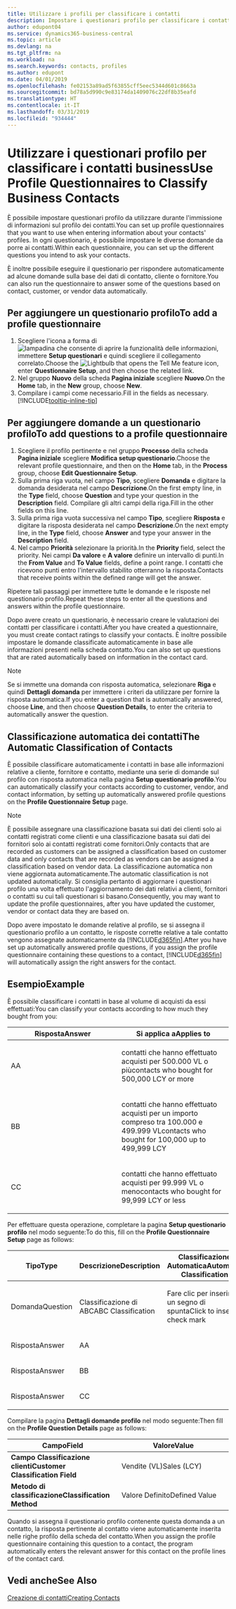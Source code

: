 ```yaml
---
title: Utilizzare i profili per classificare i contatti
description: Impostare i questionari profilo per classificare i contatti business
author: edupont04
ms.service: dynamics365-business-central
ms.topic: article
ms.devlang: na
ms.tgt_pltfrm: na
ms.workload: na
ms.search.keywords: contacts, profiles
ms.author: edupont
ms.date: 04/01/2019
ms.openlocfilehash: fe02153a89ad5f63855cff5eec5344d601c8663a
ms.sourcegitcommit: bd78a5d990c9e83174da1409076c22df8b35eafd
ms.translationtype: HT
ms.contentlocale: it-IT
ms.lasthandoff: 03/31/2019
ms.locfileid: "934444"
---
```

# <a name="use-profile-questionnaires-to-classify-business-contacts"></a><span data-ttu-id="bef76-103">Utilizzare i questionari profilo per classificare i contatti business</span><span class="sxs-lookup"><span data-stu-id="bef76-103">Use Profile Questionnaires to Classify Business Contacts</span></span>
<span data-ttu-id="bef76-104">È possibile impostare questionari profilo da utilizzare durante l'immissione di informazioni sul profilo dei contatti.</span><span class="sxs-lookup"><span data-stu-id="bef76-104">You can set up profile questionnaires that you want to use when entering information about your contacts' profiles.</span></span> <span data-ttu-id="bef76-105">In ogni questionario, è possibile impostare le diverse domande da porre ai contatti.</span><span class="sxs-lookup"><span data-stu-id="bef76-105">Within each questionnaire, you can set up the different questions you intend to ask your contacts.</span></span>  

<span data-ttu-id="bef76-106">È inoltre possibile eseguire il questionario per rispondere automaticamente ad alcune domande sulla base dei dati di contatto, cliente o fornitore.</span><span class="sxs-lookup"><span data-stu-id="bef76-106">You can also run the questionnaire to answer some of the questions based on contact, customer, or vendor data automatically.</span></span>  

## <a name="to-add-a-profile-questionnaire"></a><span data-ttu-id="bef76-107">Per aggiungere un questionario profilo</span><span class="sxs-lookup"><span data-stu-id="bef76-107">To add a profile questionnaire</span></span>
1.  <span data-ttu-id="bef76-108">Scegliere l'icona a forma di ![lampadina che consente di aprire la funzionalità delle informazioni](media/ui-search/search_small.png "Informazioni sull'operazione che si desidera eseguire"), immettere **Setup questionari** e quindi scegliere il collegamento correlato.</span><span class="sxs-lookup"><span data-stu-id="bef76-108">Choose the ![Lightbulb that opens the Tell Me feature](media/ui-search/search_small.png "Tell me what you want to do") icon, enter **Questionnaire Setup**, and then choose the related link.</span></span>  
2.  <span data-ttu-id="bef76-109">Nel gruppo **Nuovo** della scheda **Pagina iniziale** scegliere **Nuovo**.</span><span class="sxs-lookup"><span data-stu-id="bef76-109">On the **Home** tab, in the **New** group, choose **New**.</span></span>  
3.  <span data-ttu-id="bef76-110">Compilare i campi come necessario.</span><span class="sxs-lookup"><span data-stu-id="bef76-110">Fill in the fields as necessary.</span></span> [!INCLUDE[tooltip-inline-tip](includes/tooltip-inline-tip_md.md)]  

## <a name="to-add-questions-to-a-profile-questionnaire"></a><span data-ttu-id="bef76-111">Per aggiungere domande a un questionario profilo</span><span class="sxs-lookup"><span data-stu-id="bef76-111">To add questions to a profile questionnaire</span></span>
1.  <span data-ttu-id="bef76-112">Scegliere il profilo pertinente e nel gruppo **Processo** della scheda **Pagina iniziale** scegliere **Modifica setup questionario**.</span><span class="sxs-lookup"><span data-stu-id="bef76-112">Choose the relevant profile questionnaire, and then on the **Home** tab, in the **Process** group, choose **Edit Questionnaire Setup**.</span></span>  
2.  <span data-ttu-id="bef76-113">Sulla prima riga vuota, nel campo **Tipo**, scegliere **Domanda** e digitare la domanda desiderata nel campo **Descrizione**.</span><span class="sxs-lookup"><span data-stu-id="bef76-113">On the first empty line, in the **Type** field, choose **Question** and type your question in the **Description** field.</span></span> <span data-ttu-id="bef76-114">Compilare gli altri campi della riga.</span><span class="sxs-lookup"><span data-stu-id="bef76-114">Fill in the other fields on this line.</span></span>  
3.  <span data-ttu-id="bef76-115">Sulla prima riga vuota successiva nel campo **Tipo**, scegliere **Risposta** e digitare la risposta desiderata nel campo **Descrizione**.</span><span class="sxs-lookup"><span data-stu-id="bef76-115">On the next empty line, in the **Type** field, choose **Answer** and type your answer in the **Description** field.</span></span>  
4.  <span data-ttu-id="bef76-116">Nel campo **Priorità** selezionare la priorità.</span><span class="sxs-lookup"><span data-stu-id="bef76-116">In the **Priority** field, select the priority.</span></span> <span data-ttu-id="bef76-117">Nei campi **Da valore** e **A valore** definire un intervallo di punti.</span><span class="sxs-lookup"><span data-stu-id="bef76-117">In the **From Value** and **To Value** fields, define a point range.</span></span> <span data-ttu-id="bef76-118">I contatti che ricevono punti entro l'intervallo stabilito otterranno la risposta.</span><span class="sxs-lookup"><span data-stu-id="bef76-118">Contacts that receive points within the defined range will get the answer.</span></span>  

<span data-ttu-id="bef76-119">Ripetere tali passaggi per immettere tutte le domande e le risposte nel questionario profilo.</span><span class="sxs-lookup"><span data-stu-id="bef76-119">Repeat these steps to enter all the questions and answers within the profile questionnaire.</span></span>

<span data-ttu-id="bef76-120">Dopo avere creato un questionario, è necessario creare le valutazioni dei contatti per classificare i contatti.</span><span class="sxs-lookup"><span data-stu-id="bef76-120">After you have created a questionnaire, you must create contact ratings to classify your contacts.</span></span> <span data-ttu-id="bef76-121">È inoltre possibile impostare le domande classificate automaticamente in base alle informazioni presenti nella scheda contatto.</span><span class="sxs-lookup"><span data-stu-id="bef76-121">You can also set up questions that are rated automatically based on information in the contact card.</span></span>  

> [!NOTE]
> <span data-ttu-id="bef76-122">Se si immette una domanda con risposta automatica, selezionare <STRONG>Riga</STRONG> e quindi <STRONG>Dettagli domanda</STRONG> per immettere i criteri da utilizzare per fornire la risposta automatica.</span><span class="sxs-lookup"><span data-stu-id="bef76-122">If you enter a question that is automatically answered, choose <STRONG>Line</STRONG>, and then choose <STRONG>Question Details</STRONG>, to enter the criteria to automatically answer the question.</span></span>

## <a name="the-automatic-classification-of-contacts"></a><span data-ttu-id="bef76-123">Classificazione automatica dei contatti</span><span class="sxs-lookup"><span data-stu-id="bef76-123">The Automatic Classification of Contacts</span></span>
<span data-ttu-id="bef76-124">È possibile classificare automaticamente i contatti in base alle informazioni relative a cliente, fornitore e contatto, mediante una serie di domande sul profilo con risposta automatica nella pagina **Setup questionario profilo**.</span><span class="sxs-lookup"><span data-stu-id="bef76-124">You can automatically classify your contacts according to customer, vendor, and contact information, by setting up automatically answered profile questions on the **Profile Questionnaire Setup** page.</span></span>  

> [!NOTE]
> <span data-ttu-id="bef76-125">È possibile assegnare una classificazione basata sui dati dei clienti solo ai contatti registrati come clienti e una classificazione basata sui dati dei fornitori solo ai contatti registrati come fornitori.</span><span class="sxs-lookup"><span data-stu-id="bef76-125">Only contacts that are recorded as customers can be assigned a classification based on customer data and only contacts that are recorded as vendors can be assigned a classification based on vendor data.</span></span> <span data-ttu-id="bef76-126">La classificazione automatica non viene aggiornata automaticamente.</span><span class="sxs-lookup"><span data-stu-id="bef76-126">The automatic classification is not updated automatically.</span></span> <span data-ttu-id="bef76-127">Si consiglia pertanto di aggiornare i questionari profilo una volta effettuato l'aggiornamento dei dati relativi a clienti, fornitori o contatti su cui tali questionari si basano.</span><span class="sxs-lookup"><span data-stu-id="bef76-127">Consequently, you may want to update the profile questionnaires, after you have updated the customer, vendor or contact data they are based on.</span></span>  

<span data-ttu-id="bef76-128">Dopo avere impostato le domande relative al profilo, se si assegna il questionario profilo a un contatto, le risposte corrette relative a tale contatto vengono assegnate automaticamente da [!INCLUDE[d365fin](includes/d365fin_md.md)].</span><span class="sxs-lookup"><span data-stu-id="bef76-128">After you have set up automatically answered profile questions, if you assign the profile questionnaire containing these questions to a contact, [!INCLUDE[d365fin](includes/d365fin_md.md)] will automatically assign the right answers for the contact.</span></span>  

## <a name="example"></a><span data-ttu-id="bef76-129">Esempio</span><span class="sxs-lookup"><span data-stu-id="bef76-129">Example</span></span>
<span data-ttu-id="bef76-130">È possibile classificare i contatti in base al volume di acquisti da essi effettuati:</span><span class="sxs-lookup"><span data-stu-id="bef76-130">You can classify your contacts according to how much they bought from you:</span></span>

<table>
<colgroup>
<col style="width: 50%" />
<col style="width: 50%" />
</colgroup>
<thead>
<tr class="header">
<th><span data-ttu-id="bef76-131"><strong>Risposta</strong></span><span class="sxs-lookup"><span data-stu-id="bef76-131"><strong>Answer</strong></span></span></th>
<th><span data-ttu-id="bef76-132"><strong>Si applica a</strong></span><span class="sxs-lookup"><span data-stu-id="bef76-132"><strong>Applies to</strong></span></span></th>
</tr>
</thead>
<tbody>
<tr class="odd">
<td><p><span data-ttu-id="bef76-133">A</span><span class="sxs-lookup"><span data-stu-id="bef76-133">A</span></span></p></td>
<td><p><span data-ttu-id="bef76-134">contatti che hanno effettuato acquisti per 500.000 VL o più</span><span class="sxs-lookup"><span data-stu-id="bef76-134">contacts who bought for 500,000 LCY or more</span></span></p></td>
</tr>
<tr class="even">
<td><p><span data-ttu-id="bef76-135">B</span><span class="sxs-lookup"><span data-stu-id="bef76-135">B</span></span></p></td>
<td><p><span data-ttu-id="bef76-136">contatti che hanno effettuato acquisti per un importo compreso tra 100.000 e 499.999 VL</span><span class="sxs-lookup"><span data-stu-id="bef76-136">contacts who bought for 100,000 up to 499,999 LCY</span></span></p></td>
</tr>
<tr class="odd">
<td><p><span data-ttu-id="bef76-137">C</span><span class="sxs-lookup"><span data-stu-id="bef76-137">C</span></span></p></td>
<td><p><span data-ttu-id="bef76-138">contatti che hanno effettuato acquisti per 99.999 VL o meno</span><span class="sxs-lookup"><span data-stu-id="bef76-138">contacts who bought for 99,999 LCY or less</span></span></p></td>
</tr>
</tbody>
</table>

<span data-ttu-id="bef76-139">Per effettuare questa operazione, completare la pagina **Setup questionario profilo** nel modo seguente:</span><span class="sxs-lookup"><span data-stu-id="bef76-139">To do this, fill on the **Profile Questionnaire Setup** page as follows:</span></span>


<table>
<colgroup>
<col style="width: 20%" />
<col style="width: 20%" />
<col style="width: 20%" />
<col style="width: 20%" />
<col style="width: 20%" />
</colgroup>
<thead>
<tr class="header">
<th><span data-ttu-id="bef76-140"><strong>Tipo</strong></span><span class="sxs-lookup"><span data-stu-id="bef76-140"><strong>Type</strong></span></span></th>
<th><span data-ttu-id="bef76-141"><strong>Descrizione</strong></span><span class="sxs-lookup"><span data-stu-id="bef76-141"><strong>Description</strong></span></span></th>
<th><span data-ttu-id="bef76-142"><strong>Classificazione Automatica</strong></span><span class="sxs-lookup"><span data-stu-id="bef76-142"><strong>Automatic Classification</strong></span></span></th>
<th><span data-ttu-id="bef76-143"><strong>Da Valore</strong></span><span class="sxs-lookup"><span data-stu-id="bef76-143"><strong>From Value</strong></span></span></th>
<th><span data-ttu-id="bef76-144"><strong>A Valore</strong></span><span class="sxs-lookup"><span data-stu-id="bef76-144"><strong>To Value</strong></span></span></th>
</tr>
</thead>
<tbody>
<tr class="odd">
<td><p><span data-ttu-id="bef76-145">Domanda</span><span class="sxs-lookup"><span data-stu-id="bef76-145">Question</span></span></p></td>
<td><p><span data-ttu-id="bef76-146">Classificazione di ABC</span><span class="sxs-lookup"><span data-stu-id="bef76-146">ABC Classification</span></span></p></td>
<td><p><span data-ttu-id="bef76-147">Fare clic per inserire un segno di spunta</span><span class="sxs-lookup"><span data-stu-id="bef76-147">Click to insert a check mark</span></span></p></td>
<td><p> </p></td>
<td><p> </p></td>
</tr>
<tr class="even">
<td><p><span data-ttu-id="bef76-148">Risposta</span><span class="sxs-lookup"><span data-stu-id="bef76-148">Answer</span></span></p></td>
<td><p><span data-ttu-id="bef76-149">A</span><span class="sxs-lookup"><span data-stu-id="bef76-149">A</span></span></p></td>
<td><p> </p></td>
<td><p><span data-ttu-id="bef76-150">500.000</span><span class="sxs-lookup"><span data-stu-id="bef76-150">500,000</span></span></p></td>
<td><p> </p></td>
</tr>
<tr class="odd">
<td><p><span data-ttu-id="bef76-151">Risposta</span><span class="sxs-lookup"><span data-stu-id="bef76-151">Answer</span></span></p></td>
<td><p><span data-ttu-id="bef76-152">B</span><span class="sxs-lookup"><span data-stu-id="bef76-152">B</span></span></p></td>
<td><p> </p></td>
<td><p><span data-ttu-id="bef76-153">100,000</span><span class="sxs-lookup"><span data-stu-id="bef76-153">100,000</span></span></p></td>
<td><p><span data-ttu-id="bef76-154">499,999</span><span class="sxs-lookup"><span data-stu-id="bef76-154">499,999</span></span></p></td>
</tr>
<tr class="even">
<td><p><span data-ttu-id="bef76-155">Risposta</span><span class="sxs-lookup"><span data-stu-id="bef76-155">Answer</span></span></p></td>
<td><p><span data-ttu-id="bef76-156">C</span><span class="sxs-lookup"><span data-stu-id="bef76-156">C</span></span></p></td>
<td><p> </p></td>
<td><p> </p></td>
<td><p><span data-ttu-id="bef76-157">99,999</span><span class="sxs-lookup"><span data-stu-id="bef76-157">99,999</span></span></p></td>
</tr>
</tbody>
</table>

<span data-ttu-id="bef76-158">Compilare la pagina **Dettagli domande profilo** nel modo seguente:</span><span class="sxs-lookup"><span data-stu-id="bef76-158">Then fill on the **Profile Question Details** page as follows:</span></span>
<table>
<colgroup>
<col style="width: 50%" />
<col style="width: 50%" />
</colgroup>
<thead>
<tr class="header">
<th><span data-ttu-id="bef76-159"><strong>Campo</strong></span><span class="sxs-lookup"><span data-stu-id="bef76-159"><strong>Field</strong></span></span></th>
<th><span data-ttu-id="bef76-160"><strong>Valore</strong></span><span class="sxs-lookup"><span data-stu-id="bef76-160"><strong>Value</strong></span></span></th>
</tr>
</thead>
<tbody>
<tr>
<td><span data-ttu-id="bef76-161"><strong>Campo Classificazione clienti</strong></span><span class="sxs-lookup"><span data-stu-id="bef76-161"><strong>Customer Classification Field</strong></span></span></td>
<td><span data-ttu-id="bef76-162"><emphasis>Vendite (VL)</emphasis></span><span class="sxs-lookup"><span data-stu-id="bef76-162"><emphasis>Sales (LCY)</emphasis></span></span></td>
</tr>
<tr>
<td><span data-ttu-id="bef76-163"><strong>Metodo di classificazione</strong></span><span class="sxs-lookup"><span data-stu-id="bef76-163"><strong>Classification Method</strong></span></span></td>
<td><span data-ttu-id="bef76-164"><emphasis>Valore Definito</emphasis></span><span class="sxs-lookup"><span data-stu-id="bef76-164"><emphasis>Defined Value</emphasis></span></span></td>
</tr>
</tbody>
</table>

<span data-ttu-id="bef76-165">Quando si assegna il questionario profilo contenente questa domanda a un contatto, la risposta pertinente al contatto viene automaticamente inserita nelle righe profilo della scheda del contatto.</span><span class="sxs-lookup"><span data-stu-id="bef76-165">When you assign the profile questionnaire containing this question to a contact, the program automatically enters the relevant answer for this contact on the profile lines of the contact card.</span></span>

## <a name="see-also"></a><span data-ttu-id="bef76-166">Vedi anche</span><span class="sxs-lookup"><span data-stu-id="bef76-166">See Also</span></span>
[<span data-ttu-id="bef76-167">Creazione di contatti</span><span class="sxs-lookup"><span data-stu-id="bef76-167">Creating Contacts</span></span>](marketing-create-contact-companies.md)  
